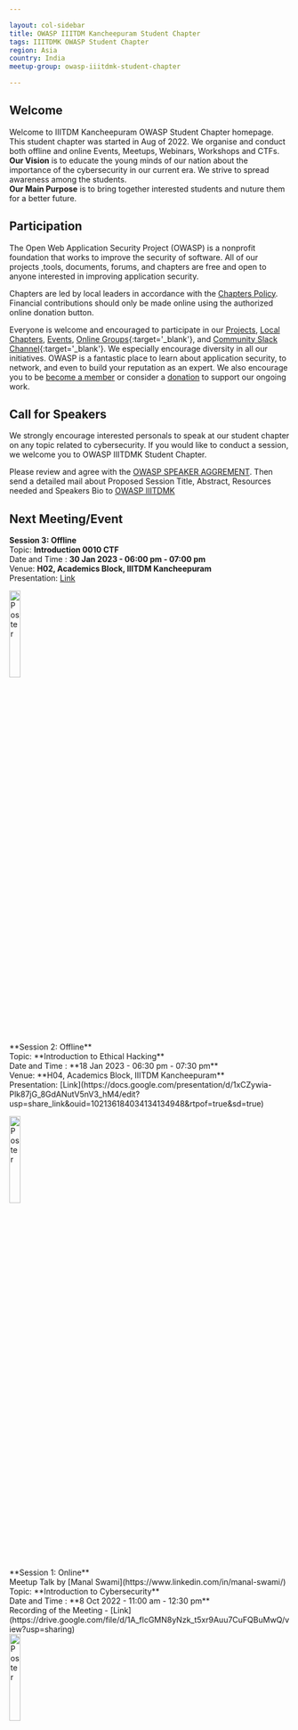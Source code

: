 ```yaml
---

layout: col-sidebar
title: OWASP IIITDM Kancheepuram Student Chapter
tags: IIITDMK OWASP Student Chapter
region: Asia
country: India
meetup-group: owasp-iiitdmk-student-chapter

---
```


## Welcome
Welcome to IIITDM Kancheepuram OWASP Student Chapter homepage. This student chapter was started in Aug of 2022. We organise and conduct both offline and online Events, Meetups, Webinars, Workshops and CTFs.<br />
**Our Vision** is to educate the young minds of our nation about the importance of the cybersecurity in our current era. We strive to spread awareness among the students.<br />
**Our Main Purpose** is to bring together interested students and nuture them for a better future.<br />

## Participation
The Open Web Application Security Project (OWASP) is a nonprofit foundation that works to improve the security of software. All of our projects ,tools, documents, forums, and chapters are free and open to anyone interested in improving application security. 

Chapters are led by local leaders in accordance with the [Chapters Policy](/www-policy/operational/chapters). Financial contributions should only be made online using the authorized online donation button. 

Everyone is welcome and encouraged to participate in our [Projects](/projects/), [Local Chapters](/chapters/), [Events](/events/), [Online Groups](https://groups.google.com/a/owasp.com/){:target='_blank'}, and [Community Slack Channel](https://owasp.slack.com/){:target='_blank'}. We especially encourage diversity in all our initiatives. OWASP is a fantastic place to learn about application security, to network, and even to build your reputation as an expert. We also encourage you to be [become a member](/membership/) or consider a [donation](/donate/) to support our ongoing work.


## Call for Speakers
We strongly encourage interested personals to speak at our student chapter on any topic related to cybersecurity. If you would like to conduct a session, we welcome you to OWASP IIITDMK Student Chapter. 

Please review and agree with the [OWASP SPEAKER AGGREMENT](https://owasp.org/www-policy/legal/speaker-agreement). Then send a detailed mail about Proposed Session Title, Abstract, Resources needed and Speakers Bio to [OWASP IIITDMK](mailto:rohit.kumarnk@owasp.org) 

Next Meeting/Event 
---------------------
**Session 3: Offline**<br>
Topic: **Introduction 0010 CTF**<br>
Date and Time : **30 Jan 2023 - 06:00 pm - 07:00 pm**<br>
Venue: **H02, Academics Block, IIITDM Kancheepuram**<br>
Presentation: [Link](https://docs.google.com/presentation/d/1cErEgCCDNtn2CnlUYOY3uW04p2CS-03x/edit?usp=sharing&ouid=102136184034134134948&rtpof=true&sd=true)<br>

<img src ="https://user-images.githubusercontent.com/73820496/215539587-e2f60dbe-092b-4f8b-ae3d-21e9510d7087.png" title="Poster" width="20%" height="20%"><br>

<br>
**Session 2: Offline**<br>
Topic: **Introduction to Ethical Hacking**<br>
Date and Time : **18 Jan 2023 - 06:30 pm - 07:30 pm**<br>
Venue: **H04, Academics Block, IIITDM Kancheepuram**<br>
Presentation: [Link](https://docs.google.com/presentation/d/1xCZywia-Plk87jG_8GdANutV5nV3_hM4/edit?usp=share_link&ouid=102136184034134134948&rtpof=true&sd=true)
<br>

<img src="https://user-images.githubusercontent.com/73820496/212710844-678e79af-2ad8-447c-bb36-9fa6cc7f1ef9.png" title="Poster" width="20%" height="20%"><br>

<br>
**Session 1: Online**<br>
Meetup Talk by [Manal Swami](https://www.linkedin.com/in/manal-swami/)<br>
Topic: **Introduction to Cybersecurity**<br>
Date and Time : **8 Oct 2022 - 11:00 am - 12:30 pm** <br>
Recording of the Meeting - [Link](https://drive.google.com/file/d/1A_flcGMN8yNzk_t5xr9Auu7CuFQBuMwQ/view?usp=sharing)
<br>

<img src="https://user-images.githubusercontent.com/73820496/194689037-fc3765e3-2846-494b-a123-ba0bb9f8e49b.jpeg" title="Poster" width="20%" height="20%">




